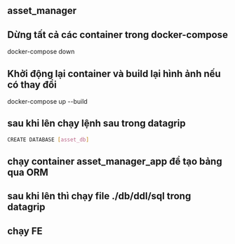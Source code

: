 ## asset_manager

## Dừng tất cả các container trong docker-compose
docker-compose down

## Khởi động lại container và build lại hình ảnh nếu có thay đổi
docker-compose up --build

## sau khi lên chạy lệnh sau trong datagrip
```bash
CREATE DATABASE [asset_db]
```

## chạy container asset_manager_app để tạo bảng qua ORM

## sau khi lên thì chạy file ./db/ddl/sql trong datagrip

## chạy FE
